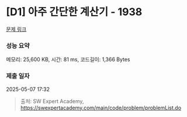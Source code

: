 # [D1] 아주 간단한 계산기 - 1938 

[문제 링크](https://swexpertacademy.com/main/code/problem/problemDetail.do?contestProbId=AV5PjsYKAMIDFAUq) 

### 성능 요약

메모리: 25,600 KB, 시간: 81 ms, 코드길이: 1,366 Bytes

### 제출 일자

2025-05-07 17:32



> 출처: SW Expert Academy, https://swexpertacademy.com/main/code/problem/problemList.do
